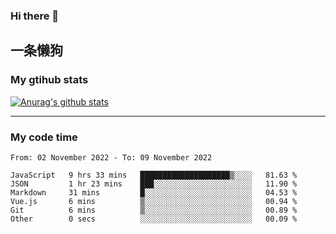 ### Hi there 👋

## 一条懒狗
<!--
**kiss-me-quickly/kiss-me-quickly** is a ✨ _special_ ✨ repository because its `README.md` (this file) appears on your GitHub profile.

Here are some ideas to get you started:

- 🔭 I’m currently working on ...
- 🌱 I’m currently learning ...
- 👯 I’m looking to collaborate on ...
- 🤔 I’m looking for help with ...
- 💬 Ask me about ...
- 📫 How to reach me: ...
- 😄 Pronouns: ...
- ⚡ Fun fact: ...
-->


### My gtihub stats

[![Anurag's github stats](https://github-readme-stats.vercel.app/api?username=kiss-me-quickly)](https://github.com/anuraghazra/github-readme-stats)

***

### My code time

<!--START_SECTION:waka-->

```text
From: 02 November 2022 - To: 09 November 2022

JavaScript   9 hrs 33 mins   ████████████████████▒░░░░   81.63 %
JSON         1 hr 23 mins    ███░░░░░░░░░░░░░░░░░░░░░░   11.90 %
Markdown     31 mins         █░░░░░░░░░░░░░░░░░░░░░░░░   04.53 %
Vue.js       6 mins          ▒░░░░░░░░░░░░░░░░░░░░░░░░   00.94 %
Git          6 mins          ▒░░░░░░░░░░░░░░░░░░░░░░░░   00.89 %
Other        0 secs          ░░░░░░░░░░░░░░░░░░░░░░░░░   00.09 %
```

<!--END_SECTION:waka-->
